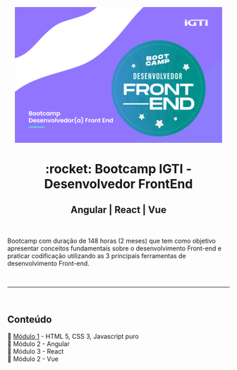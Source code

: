 <p align="center"><img src="../img/capa.png" width="470"></p>
<h1 align="center"> :rocket: <strong>Bootcamp IGTI - Desenvolvedor FrontEnd </strong></h1>
<h2 align="center"> Angular | React | Vue </h2> <br/>
<p>Bootcamp com duração de 148 horas (2 meses) que tem como objetivo apresentar conceitos fundamentais sobre o desenvolvimento Front-end e praticar codificação utilizando as 3 principais ferramentas de desenvolvimento Front-end.</p><br />

________________________________

<br />
<h2>Conteúdo</h2>

:pushpin: [Módulo 1](https://github.com/kitkoshino/bootcamp_IGTI_frontend_developer/tree/master/modulo1) - HTML 5, CSS 3, Javascript puro <br />
:pushpin: Módulo 2 - Angular <br />
:pushpin: Módulo 3 - React <br />
:pushpin: Módulo 2 - Vue <br />